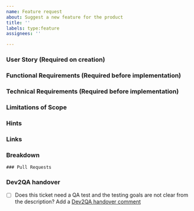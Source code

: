 ```yaml
---
name: Feature request
about: Suggest a new feature for the product
title: ''
labels: type:feature
assignees: ''

---
```


### User Story (Required on creation)

### Functional Requirements (Required before implementation)

### Technical Requirements (Required before implementation)

### Limitations of Scope

### Hints

### Links

<!--
- https://jira.camunda.com/browse/CAM-12398
-->

### Breakdown

<!--
- [ ] #123
- [ ] Step X
-->

```[tasklist]
### Pull Requests
```

### Dev2QA handover
- [ ] Does this ticket need a QA test and the testing goals are not clear from the description? Add a [Dev2QA handover comment](https://confluence.camunda.com/display/AP/Handover+Dev+-%3E+Testing)